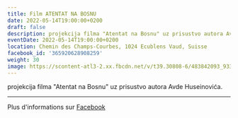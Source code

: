 ```yaml
---
title: Film ATENTAT NA BOSNU
date: 2022-05-14T19:00:00+0200
draft: false
description: projekcija filma "Atentat na Bosnu" uz prisustvo autora Avde Huseinovića.
eventDate: 2022-05-14T19:00:00+0200
location: Chemin des Champs-Courbes, 1024 Ecublens Vaud, Suisse
facebook_id: '365920628908259'
weight: 30
image: https://scontent-atl3-2.xx.fbcdn.net/v/t39.30808-6/483842093_9330013443761058_8599832410174975788_n.jpg?_nc_cat=104&ccb=1-7&_nc_sid=9e60e4&_nc_eui2=AeEC0Xmykjlv_ETi-pq_UxA4U3X6S-EwxWtTdfpL4TDFa4ltSy1b-b1Zurdu5EE7TRfEIRV1HSCWkEWKeNtTiliB&_nc_ohc=mlW13Nw6sNAQ7kNvwHddJPk&_nc_oc=AdkRANFXY1rV4kVZQ-PY3sHyaA4y-HLqUKkBZfXkoJuSmAivsMdMSrprLOSk783Damo&_nc_zt=23&_nc_ht=scontent-atl3-2.xx&edm=ABTKTjYEAAAA&_nc_gid=l972pGkTW-4pC7gElJK0GA&oh=00_AfHQ0lpHYX3rxaMX4Cawkr_Ycg6fAefyT-lzKixHe7VOUA&oe=6819FC53
---
```


projekcija filma "Atentat na Bosnu" uz prisustvo autora Avde Huseinovića.

---

Plus d'informations sur [Facebook](https://facebook.com/events/365920628908259)